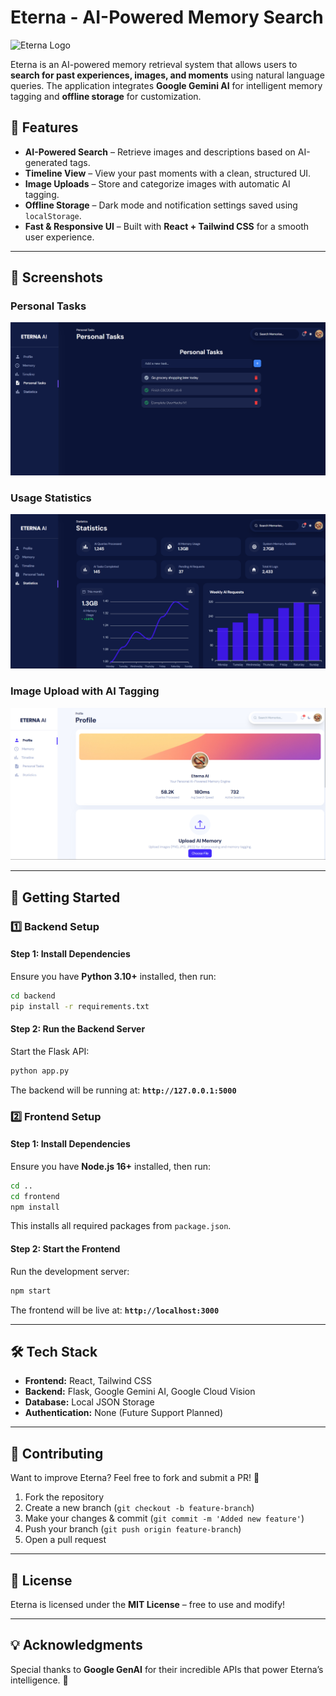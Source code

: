 # Eterna - AI-Powered Memory Search

![Eterna Logo](frontend/public/app.ico)

Eterna is an AI-powered memory retrieval system that allows users to **search for past experiences, images, and moments** using natural language queries. The application integrates **Google Gemini AI** for intelligent memory tagging and **offline storage** for customization.

## 🌟 Features

- **AI-Powered Search** – Retrieve images and descriptions based on AI-generated tags.
- **Timeline View** – View your past moments with a clean, structured UI.
- **Image Uploads** – Store and categorize images with automatic AI tagging.
- **Offline Storage** – Dark mode and notification settings saved using `localStorage`.
- **Fast & Responsive UI** – Built with **React + Tailwind CSS** for a smooth user experience.

---

## 📸 Screenshots

### **Personal Tasks**
![Memory Search](frontend/src/assets/screenshots/personal_tasks.png)

### **Usage Statistics**
![Timeline](frontend/src/assets/screenshots/statistics.png)

### **Image Upload with AI Tagging**
![Upload Feature](frontend/src/assets/screenshots/profile.png)

---

## 🚀 Getting Started

### 1️⃣ Backend Setup

#### **Step 1: Install Dependencies**
Ensure you have **Python 3.10+** installed, then run:
```sh
cd backend
pip install -r requirements.txt
```

#### **Step 2: Run the Backend Server**
Start the Flask API:
```sh
python app.py
```
The backend will be running at: **`http://127.0.0.1:5000`**

### 2️⃣ Frontend Setup

#### **Step 1: Install Dependencies**
Ensure you have **Node.js 16+** installed, then run:
```sh
cd ..
cd frontend
npm install
```
This installs all required packages from `package.json`.

#### **Step 2: Start the Frontend**
Run the development server:
```sh
npm start
```
The frontend will be live at: **`http://localhost:3000`**

---

## 🛠 Tech Stack
- **Frontend:** React, Tailwind CSS
- **Backend:** Flask, Google Gemini AI, Google Cloud Vision
- **Database:** Local JSON Storage
- **Authentication:** None (Future Support Planned)

---

## 📝 Contributing
Want to improve Eterna? Feel free to fork and submit a PR! 🚀

1. Fork the repository
2. Create a new branch (`git checkout -b feature-branch`)
3. Make your changes & commit (`git commit -m 'Added new feature'`)
4. Push your branch (`git push origin feature-branch`)
5. Open a pull request

---

## 📜 License
Eterna is licensed under the **MIT License** – free to use and modify!

---

## 💡 Acknowledgments
Special thanks to **Google GenAI** for their incredible APIs that power 
Eterna’s intelligence. 🙌

